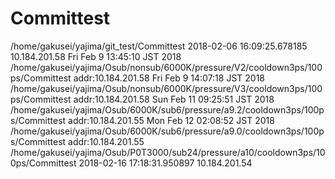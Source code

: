 # Committest
  /home/gakusei/yajima/git_test/Committest 2018-02-06 16:09:25.678185 10.184.201.58
Fri Feb  9 13:45:10 JST 2018
/home/gakusei/yajima/Osub/nonsub/6000K/pressure/V2/cooldown3ps/100ps/Committest
addr:10.184.201.58
Fri Feb  9 14:07:18 JST 2018
/home/gakusei/yajima/Osub/nonsub/6000K/pressure/V3/cooldown3ps/100ps/Committest
addr:10.184.201.58
Sun Feb 11 09:25:51 JST 2018
/home/gakusei/yajima/Osub/6000K/sub6/pressure/a9.2/cooldown3ps/100ps/Committest
addr:10.184.201.55
Mon Feb 12 02:08:52 JST 2018
/home/gakusei/yajima/Osub/6000K/sub6/pressure/a9.0/cooldown3ps/100ps/Committest
addr:10.184.201.55
  /home/gakusei/yajima/Osub/P0T3000/sub24/pressure/a10/cooldown3ps/100ps/Committest 2018-02-16 17:18:31.950897 10.184.201.54
